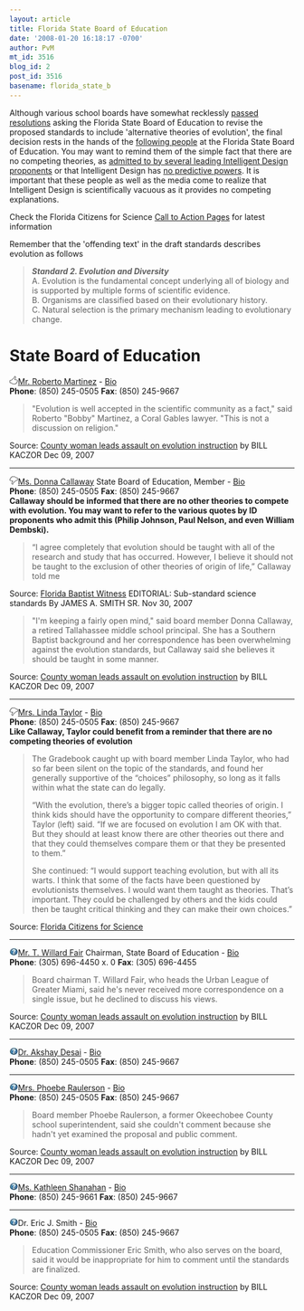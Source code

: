 ```yaml
---
layout: article
title: Florida State Board of Education
date: '2008-01-20 16:18:17 -0700'
author: PvM
mt_id: 3516
blog_id: 2
post_id: 3516
basename: florida_state_b
---
```

Although various school boards have somewhat recklessly [passed resolutions](http://pandasthumb.org/archives/2008/01/ignorance-by-de.html) asking the Florida State Board of Education to revise the proposed standards to include 'alternative theories of evolution', the final decision rests in the hands of the [following people](http://www.fldoe.org/board/) at the Florida State Board of Education. You may want to remind them of the simple fact that there are no competing theories, as [admitted to by several leading Intelligent Design proponents](http://pandasthumb.org/archives/2007/01/intelligent-des-43.html) or that Intelligent Design has [no predictive powers](http://pandasthumb.org/archives/2007/01/intelligent-des-44.html). It is important that these people as well as the media come to realize that Intelligent Design is scientifically vacuous as it provides no competing explanations.

Check the Florida Citizens for Science [Call to Action Pages](http://www.flascience.org/xmasaddress.html) for latest information

Remember that the 'offending text' in the draft standards describes evolution as follows

> **_Standard 2.  Evolution and Diversity_**<br />
> A. Evolution is the fundamental concept underlying all of biology and is supported by multiple forms of scientific evidence. <br />
> B. Organisms are classified based on their evolutionary history.  <br />
> C. Natural selection is the primary mechanism leading to evolutionary change.<br />

# State Board of Education

<img src="/uploads/2008/thumbs_up-thumb-15x15.png" alt="" />[Mr. Roberto Martinez](bob@colson.com) -  [Bio](http://www.fldoe.org/board/bios/Martinez.asp)<br />
**Phone**: (850) 245-0505 **Fax**: (850) 245-9667 <br />

> "Evolution is well accepted in the scientific community as a fact," said Roberto "Bobby" Martinez, a Coral Gables lawyer. "This is not a discussion on religion."


Source: [County woman leads assault on evolution instruction](http://www.staugustine.com/stories/120907/news_36.shtml) by BILL KACZOR Dec 09, 2007

*********

<img src="/uploads/2008/thumbs_down-thumb-15x15.png" alt="" />[Ms. Donna Callaway](mailto:callawaydjc@embarq.com) State Board of Education, Member - [Bio](http://www.fldoe.org/board/bios/Callaway.asp)<br />
**Phone**: (850) 245-0505 **Fax**: (850) 245-9667<br />
**Callaway should be informed that there are no other theories to compete with evolution. You may want to refer to the various quotes by ID proponents who admit this (Philip Johnson, Paul Nelson, and even William Dembski).**

> “I agree completely that evolution should be taught with all of the research and study that has occurred. However, I believe it should not be taught to the exclusion of other theories of origin of life,” Callaway told me


Source: [Florida Baptist Witness](http://www.floridabaptistwitness.com/8144.article) EDITORIAL: Sub-standard science standards By JAMES A. SMITH SR. Nov 30, 2007

> "I'm keeping a fairly open mind," said board member Donna Callaway, a retired Tallahassee middle school principal. She has a Southern Baptist background and her correspondence has been overwhelming against the evolution standards, but Callaway said she believes it should be taught in some manner.


Source: [County woman leads assault on evolution instruction](http://www.staugustine.com/stories/120907/news_36.shtml) by BILL KACZOR Dec 09, 2007

*********

<img src="/uploads/2008/thumbs_down-thumb-15x15.png" alt="thumbs_down.png" width="15" height="15" style="float: left;" class="mt-image-left" />[Mrs. Linda Taylor](mailto:lmtaylor@gte.net) - [Bio](http://www.fldoe.org/board/bios/Taylor.asp)<br />
**Phone**: (850) 245-0505 **Fax**: (850) 245-9667<br />
**Like Callaway, Taylor could benefit from a reminder that there are no competing theories of evolution**

> The Gradebook caught up with board member Linda Taylor, who had so far been silent on the topic of the standards, and found her generally supportive of the “choices” philosophy, so long as it falls within what the state can do legally.
> 
> “With the evolution, there’s a bigger topic called theories of origin. I think kids should have the opportunity to compare different theories,” Taylor (left) said. “If we are focused on evolution I am OK with that. But they should at least know there are other theories out there and that they could themselves compare them or that they be presented to them.”
> 
> She continued: “I would support teaching evolution, but with all its warts. I think that some of the facts have been questioned by evolutionists themselves. I would want them taught as theories. That’s important. They could be challenged by others and the kids could then be taught critical thinking and they can make their own choices.”


Source: [Florida Citizens for Science](http://www.flascience.org/wp/?p=346)

*********


<img src="/uploads/2008/question-thumb-15x14.jpg" alt="" />[Mr. T. Willard Fair](mailto:wfair@bellsouth.net ) Chairman, State Board of Education - [Bio](http://www.fldoe.org/board/bios/Fair.asp)<br />
**Phone**: (305) 696-4450 x. 0 **Fax**: (305) 696-4455 <br />

> Board chairman T. Willard Fair, who heads the Urban League of Greater Miami, said he's never received more correspondence on a single issue, but he declined to discuss his views.


Source: [County woman leads assault on evolution instruction](http://www.staugustine.com/stories/120907/news_36.shtml) by BILL KACZOR Dec 09, 2007

*********


<img src="/uploads/2008/question-thumb-15x14.jpg" alt="" />[Dr. Akshay Desai](mailto:drdesai@univhc.com) - [Bio](http://www.fldoe.org/board/bios/Desai.asp)<br />
**Phone**: (850) 245-0505 **Fax**: (850) 245-9667<br />

*********


<img src="/uploads/2008/question-thumb-15x14.jpg" alt="" />[Mrs. Phoebe Raulerson](praulerson@okeechobee.com) - [Bio](http://www.fldoe.org/board/bios/Raulerson.asp)<br />
**Phone**: (850) 245-0505 **Fax**: (850) 245-9667<br />

> Board member Phoebe Raulerson, a former Okeechobee County school superintendent, said she couldn't comment because she hadn't yet examined the proposal and public comment.


Source: [County woman leads assault on evolution instruction](http://www.staugustine.com/stories/120907/news_36.shtml) by BILL KACZOR Dec 09, 2007

*********


<img src="/uploads/2008/question-thumb-15x14.jpg" alt="" />[Ms. Kathleen Shanahan](kshanahan@wrsie.com) - [Bio](http://www.fldoe.org/board/bios/Shanahan.asp)<br />
**Phone**: (850) 245-9661 **Fax**: (850) 245-9667 <br />

*********


<img src="/uploads/2008/question-thumb-15x14.jpg" alt="" />Dr. Eric J. Smith - [Bio](http://www.fldoe.org/board/bios/commissioner.asp.asp)<br />
**Phone**: (850) 245-0505 **Fax**: (850) 245-9667<br />

> Education Commissioner Eric Smith, who also serves on the board, said it would be inappropriate for him to comment until the standards are finalized.


Source: [County woman leads assault on evolution instruction](http://www.staugustine.com/stories/120907/news_36.shtml) by BILL KACZOR Dec 09, 2007
